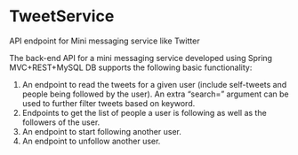 # TweetService
API endpoint for Mini messaging service like Twitter

The back-end API for a mini messaging service developed using Spring MVC+REST+MySQL DB supports the following basic functionality:

1. An endpoint to read the tweets for a given user (include self-tweets and people being followed by the user). 
   An extra “search=” argument can be used to further filter tweets based on keyword.
2. Endpoints to get the list of people a user is following as well as the followers of the user.
3. An endpoint to start following another user.
4. An endpoint to unfollow another user.
